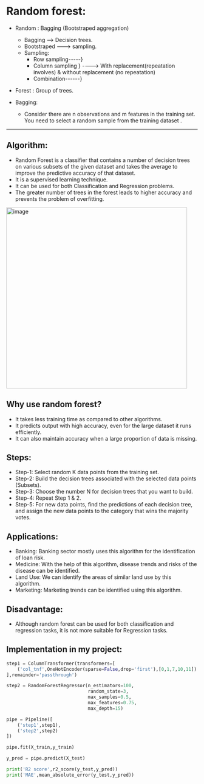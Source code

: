 # Random forest:
- Random : Bagging (Bootstraped aggregation)
  - Bagging --> Decision trees.
  - Bootstraped ---> sampling.
  - Sampling:
    - Row sampling-----}
    - Column sampling  } ----> With replacement(repeatation involves) & without replacement (no repeatation)
    - Combination------}
- Forest : Group of trees.

- Bagging:
  - Consider there are n observations and m features in the training set. You need to select a random sample from the training dataset .
 
---

## Algorithm:
- Random Forest is a classifier that contains a number of decision trees on various subsets of the given dataset and takes the average to
  improve the predictive accuracy of that dataset.
-  It is a supervised learning technique.
-  It can be used for both Classification and Regression problems.
-  The greater number of trees in the forest leads to higher accuracy and prevents the problem of overfitting.

<img width="476" alt="image" src="https://github.com/pilipi-puu-puu/Machine-Learning/assets/87390353/86c942d9-d176-4b99-a457-f3f5559f3b5b">

## Why use random forest?
- It takes less training time as compared to other algorithms.
- It predicts output with high accuracy, even for the large dataset it runs efficiently.
- It can also maintain accuracy when a large proportion of data is missing.

## Steps:
- Step-1: Select random K data points from the training set.
- Step-2: Build the decision trees associated with the selected data points (Subsets).
- Step-3: Choose the number N for decision trees that you want to build.
- Step-4: Repeat Step 1 & 2.
- Step-5: For new data points, find the predictions of each decision tree, and assign the new data points to the category that wins the majority votes.

## Applications:
- Banking: Banking sector mostly uses this algorithm for the identification of loan risk.
- Medicine: With the help of this algorithm, disease trends and risks of the disease can be identified.
- Land Use: We can identify the areas of similar land use by this algorithm.
- Marketing: Marketing trends can be identified using this algorithm.

## Disadvantage:
- Although random forest can be used for both classification and regression tasks, it is not more suitable for Regression tasks.

## Implementation in my project:
```py
step1 = ColumnTransformer(transformers=[
    ('col_tnf',OneHotEncoder(sparse=False,drop='first'),[0,1,7,10,11])
],remainder='passthrough')

step2 = RandomForestRegressor(n_estimators=100,
                              random_state=3,
                              max_samples=0.5,
                              max_features=0.75,
                              max_depth=15)

pipe = Pipeline([
    ('step1',step1),
    ('step2',step2)
])

pipe.fit(X_train,y_train)

y_pred = pipe.predict(X_test)

print('R2 score',r2_score(y_test,y_pred))
print('MAE',mean_absolute_error(y_test,y_pred))
```
